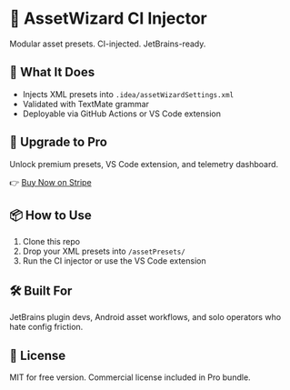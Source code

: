 # 🚀 AssetWizard CI Injector

Modular asset presets. CI-injected. JetBrains-ready.

## 🧩 What It Does
- Injects XML presets into `.idea/assetWizardSettings.xml`
- Validated with TextMate grammar
- Deployable via GitHub Actions or VS Code extension

## 💸 Upgrade to Pro
Unlock premium presets, VS Code extension, and telemetry dashboard.

👉 [Buy Now on Stripe](https://buy.stripe.com/a1a8wP98Pd3zcoocV6efc0b)

## 📦 How to Use
1. Clone this repo
2. Drop your XML presets into `/assetPresets/`
3. Run the CI injector or use the VS Code extension

## 🛠️ Built For
JetBrains plugin devs, Android asset workflows, and solo operators who hate config friction.

## 📜 License
MIT for free version. Commercial license included in Pro bundle.